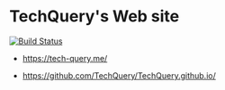 # TechQuery's Web site

[![Build Status](https://travis-ci.com/TechQuery/TechQuery.github.io.svg?branch=hexo)](https://travis-ci.com/TechQuery/TechQuery.github.io)


 - https://tech-query.me/

 - https://github.com/TechQuery/TechQuery.github.io/